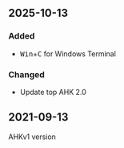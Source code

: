 ## 2025-10-13

### Added

- <kbd>Win</kbd>+<kbd>C</kbd> for Windows Terminal

### Changed

- Update top AHK 2.0

## 2021-09-13

AHKv1 version